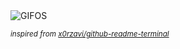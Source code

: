 <div align="justify">
<picture>
    <source media="(prefers-color-scheme: dark)" srcset="https://i.ibb.co/k9HQsmR/output-gif.gif">
    <source media="(prefers-color-scheme: light)" srcset="https://i.ibb.co/k9HQsmR/output-gif.gif">
    <img alt="GIFOS" src="https://i.ibb.co/k9HQsmR/output-gif.gif">
</picture>

<sub><i>inspired from [x0rzavi/github-readme-terminal](https://github.com/x0rzavi/github-readme-terminal)</i></sub>

</div>

<!-- Image deletion URL: https://ibb.co/rc74RdC/c1be51726214d9bcc291f630a18a0c82 -->